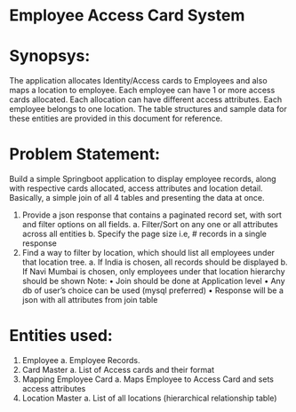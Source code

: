# Employee Access Card System

# Synopsys:

The application allocates Identity/Access cards to Employees and also maps a location to employee. Each employee can have 1 or more access cards allocated. Each allocation can have different access attributes. 
Each employee belongs to one location. The table structures and sample data for these entities are provided in this document for reference.

# Problem Statement:

Build a simple Springboot application to display employee records, along with respective cards allocated, access attributes and location detail. Basically, a simple join of all 4 tables and presenting the data at once. 

1.	Provide a json response that contains a paginated record set, with sort and filter options on all fields.
a.	Filter/Sort on any one or all attributes across all entities
b.	Specify the page size i.e, # records in a single response
2.	Find a way to filter by location, which should list all employees under that location tree. 
a.	If India is chosen, all records should be displayed
b.	If Navi Mumbai is chosen, only employees under that location hierarchy should be shown
Note: 
•	Join should be done at Application level
•	Any db of user’s choice can be used (mysql preferred)
•	Response will be a json with all attributes from join table


# Entities used:
1.	Employee
a.	Employee Records.
2.	Card Master
a.	List of Access cards and their format
3.	Mapping Employee Card
a.	Maps Employee to Access Card and sets access attributes 
4.	Location Master
a.	List of all locations (hierarchical relationship table)
